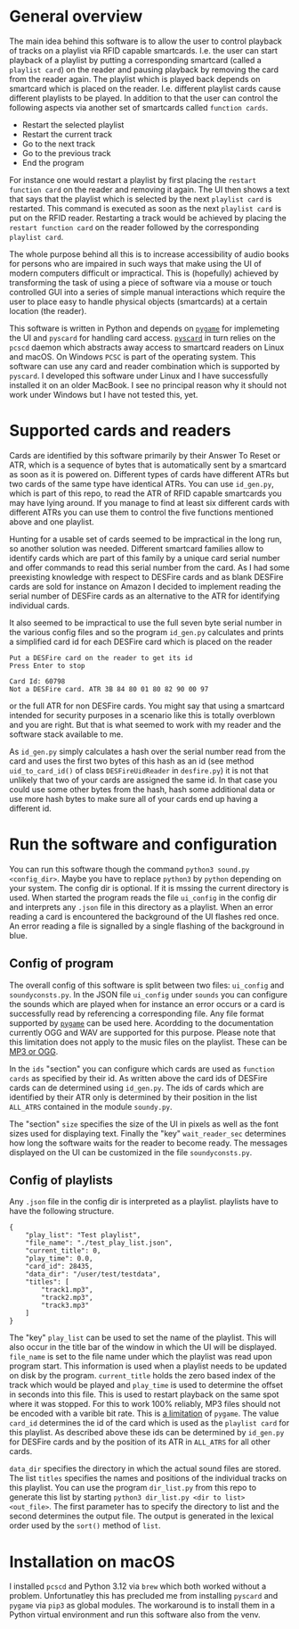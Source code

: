 # General overview

The main idea behind this software is to allow the user to control playback of tracks on a playlist via
RFID capable smartcards. I.e. the user can start playback of a playlist by putting a corresponding smartcard 
(called a `playlist card`) on the reader and pausing playback by removing the card from the reader again. 
The playlist which is played back depends on smartcard which is placed on the reader. I.e. different 
playlist cards cause different playlists to be played. In addition to that the user can control the following 
aspects via another set of smartcards called `function cards`.

- Restart the selected playlist
- Restart the current track
- Go to the next track
- Go to the previous track
- End the program

For instance one would restart a playlist by first placing the `restart function card` on the reader and removing it
again. The UI then shows a text that says that the playlist which is selected by the next `playlist card` is 
restarted. This command is executed as soon as the next `playlist card` is put on the RFID reader. Restarting a track
would be achieved by placing the `restart function card` on the reader followed by the corresponding `playlist card`.

The whole purpose behind all this is to increase accessibility of audio books for persons who are impaired in such ways
that make using the UI of modern computers difficult or impractical. This is (hopefully) achieved by transforming the task 
of using a piece of software via a mouse or touch controlled GUI into a series of simple manual interactions which require 
the user to place easy to handle physical objects (smartcards) at a certain location (the reader).

This software is written in Python and depends on [`pygame`](https://www.pygame.org/docs/) for implemeting the UI and 
`pyscard` for handling card access. [`pyscard`](https://github.com/LudovicRousseau/pyscard) in turn relies on the `pcscd` 
daemon which abstracts away access to smartcard readers on Linux and macOS. On Windows `PCSC` is part of the operating 
system. This software can use any card and reader combination which is supported by `pyscard`. I developed this software
under Linux and I have successfully installed it on an older MacBook. I see no principal reason why it should not work 
under Windows but I have not tested this, yet.

# Supported cards and readers

Cards are identified by this software primarily by their Answer To Reset or ATR, which is a sequence of bytes that is 
automatically sent by a smartcard as soon as it is powered on. Different types of cards have different ATRs but two cards 
of the same type have identical ATRs. You can use `id_gen.py`, which is part of this repo, to read the ATR of RFID capable 
smartcards you may have lying around. If you manage to find at least six different cards with different ATRs you can use them
to control the five functions mentioned above and one playlist.

Hunting for a usable set of cards seemed to be impractical in the long run, so another solution was needed. Different
smartcard families allow to identify cards which are part of this family by a unique card serial number and offer commands 
to read this serial number from the card. As I had some preexisting knowledge with respect to DESFire cards and as blank
DESFire cards are sold for instance on Amazon I decided to implement reading the serial number of DESFire cards as
an alternative to the ATR for identifying individual cards. 

It also seemed to be impractical to use the full seven byte serial number in the various config files and so the program
`id_gen.py` calculates and prints a simplified card id for each DESFire card which is placed on the reader

```
Put a DESFire card on the reader to get its id
Press Enter to stop

Card Id: 60798
Not a DESFire card. ATR 3B 84 80 01 80 82 90 00 97
```

or the full ATR for non DESFire cards. You might say that using a smartcard intended for security purposes in a scenario like
this is totally overblown and you are right. But that is what seemed to work with my reader and the software stack available
to me. 

As `id_gen.py` simply calculates a hash over the serial number read from the card and uses the first two bytes of this
hash as an id (see method `uid_to_card_id()` of class `DESFireUidReader` in `desfire.py`) it is not that unlikely that two
of your cards are assigned the same id. In that case you could use some other bytes from the hash, hash some additional data
or use more hash bytes to make sure all of your cards end up having a different id.

# Run the software and configuration

You can run this software though the command `python3 sound.py <config_dir>`. Maybe you have to replace `python3` by `python`
depending on your system. The config dir is optional. If it is mssing the current directory is used. When started the program
reads the file `ui_config` in the config dir and interprets any `.json` file in this directory as a playlist. When an error
reading a card is encountered the background of the UI flashes red once. An error reading a file is signalled by a single flashing
of the background in blue.

## Config of program

The overall config of this software is split between two files: `ui_config` and `soundyconsts.py`. In the JSON file `ui_config`
under `sounds` you can  configure the sounds which are played when for instance an error occurs or a card is successfully read
by referencing a corresponding file. Any file format supported by [`pygame`](https://www.pygame.org/docs/ref/mixer.html#pygame.mixer.Sound) 
can be used here. Acordding to the documentation currently OGG and WAV are supported for this purpose. Please note that this limitation 
does not apply to the music files on the playlist. These can be [MP3 or OGG](https://www.pygame.org/docs/ref/music.html#pygame.mixer.music).

In the `ids` "section" you can configure which cards are used as `function cards` as specified by their id. As written above the
card ids of DESFire cards can de determined using `id_gen.py`. The ids of cards which are identified by their ATR only is determined
by their position in the list `ALL_ATRS` contained in the module `soundy.py`.

The "section" `size` specifies the size of the UI in pixels as well as the font sizes used for displaying text. Finally the "key" 
`wait_reader_sec` determines how long the software waits for the reader to become ready. The messages displayed on the UI can
be customized in the file `soundyconsts.py`.

## Config of playlists

Any `.json` file in the config dir is interpreted as a playlist. playlists have to have the following structure.

```
{
    "play_list": "Test playlist",
    "file_name": "./test_play_list.json",
    "current_title": 0,
    "play_time": 0.0,
    "card_id": 28435,
    "data_dir": "/user/test/testdata",
    "titles": [
        "track1.mp3",
        "track2.mp3",
        "track3.mp3"
    ]
}

```

The "key" `play_list` can be used to set the name of the playlist. This will also occur in the title bar of the window in which the UI will
be displayed. `file_name` is set to the file name under which the playlist was read upon program start. This information is used when a
playlist needs to be updated on disk by the program. `current_title` holds the zero based index of the track which would be played and
`play_time` is used to determine the offset in seconds into this file. This is used to restart playback on the same spot where it was stopped.
For this to work 100% reliably, MP3 files should not be encoded with a varible bit rate. This is 
[a limitation](https://www.pygame.org/docs/ref/music.html#pygame.mixer.music.play) of `pygame`. The value `card_id` determines the id of the
card which is used as the `playlist card` for this playlist. As described above these ids can be determined by `id_gen.py` for DESFire cards
and by the position of its ATR in `ALL_ATRS` for all other cards.

`data_dir` specifies the directory in which the actual sound files are stored. The list `titles` specifies the names and positions of the 
individual tracks on this playlist. You can use the program `dir_list.py` from this repo to generate this list by starting 
`python3 dir_list.py <dir to list> <out_file>`. The first parameter has to specify the directory to list and the second determines the output
file. The output is generated in the lexical order used by the `sort()` method of `list`.

# Installation on macOS

I installed `pcscd` and Python 3.12 via `brew` which both worked without a problem. Unfortunatley this has precluded me
from installing `pyscard` and `pygame` via `pip3` as global modules. The workaround is to install them in a Python virtual
environment and run this software also from the venv.